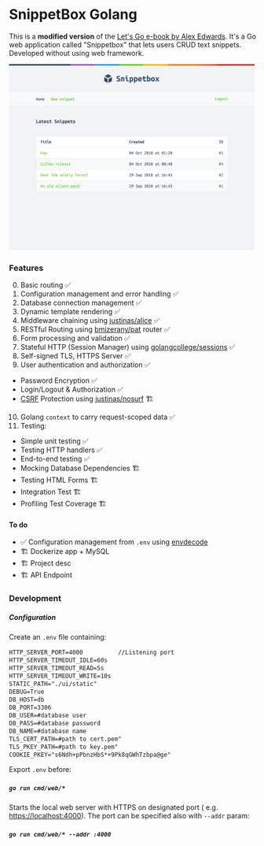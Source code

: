 # SnippetBox Golang

This is a **modified version** of the [Let's Go e-book by Alex Edwards](https://lets-go.alexedwards.net/). It's a Go web application called "Snippetbox" that lets users CRUD text snippets. Developed without using web framework.

<img width="500" src="https://github.com/cullenjett/snippetbox/raw/master/lets-go-screenshot.png">

### Features

 0. Basic routing :white_check_mark:
 1. Configuration management and error handling :white_check_mark:
 2. Database connection management :white_check_mark: 
 3.  Dynamic template rendering :white_check_mark:
 4.  Middleware chaining using [justinas/alice](https://github.com/justinas/alice) :white_check_mark:
 5.  RESTful Routing using [bmizerany/pat](https://github.com/bmizerany/pat) router :white_check_mark:
 6.  Form processing and validation :white_check_mark:
 7.  Stateful HTTP (Session Manager) using [golangcollege/sessions](https://github.com/golangcollege/sessions) 
 :white_check_mark:
 8.  Self-signed TLS, HTTPS Server :white_check_mark:
 9.  User authentication and authorization :white_check_mark:
 - Password Encryption :white_check_mark:
 - Login/Logout & Authorization :white_check_mark:
 -  [CSRF](https://www.gnucitizen.org/blog/csrf-demystified/) Protection using [justinas/nosurf](https://github.com/justinas/nosurf) :building_construction:
 10.    Golang `context` to carry request-scoped data :white_check_mark:
 11.    Testing:
 - Simple unit testing :white_check_mark:
 - Testing HTTP handlers :white_check_mark:
 - End-to-end testing :white_check_mark:
 - Mocking Database Dependencies :building_construction:
 - Testing HTML Forms :building_construction:
 - Integration Test :building_construction:
 - Profiling Test Coverage :building_construction:

#### To do
- :white_check_mark: Configuration management from `.env` using [envdecode](https://github.com/joeshaw/envdecode)
- :building_construction: Dockerize app + MySQL 
- :building_construction: Project desc
- :building_construction: API Endpoint


### Development


##### Configuration
Create an `.env` file containing:
```
HTTP_SERVER_PORT=4000          //Listening port
HTTP_SERVER_TIMEOUT_IDLE=60s  
HTTP_SERVER_TIMEOUT_READ=5s
HTTP_SERVER_TIMEOUT_WRITE=10s
STATIC_PATH="./ui/static"
DEBUG=True
DB_HOST=db
DB_PORT=3306
DB_USER=#database user 
DB_PASS=#database password
DB_NAME=#database name 
TLS_CERT_PATH=#path to cert.pem"
TLS_PKEY_PATH=#path to key.pem"
COOKIE_PKEY="s6Ndh+pPbnzHbS*+9Pk8qGWhTzbpa@ge"

```
Export `.env` before:

##### `go run cmd/web/*`

Starts the local web server with HTTPS on designated port ( e.g. [https://localhost:4000](https://localhost:4000)).
The port can be specified also with `--addr` param:
##### `go run cmd/web/* --addr :4000`

